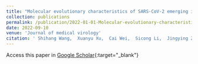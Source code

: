 ```yaml
---
title: "Molecular evolutionary characteristics of SARS-CoV-2 emerging in the United States"
collection: publications
permalink: /publication/2022-01-01-Molecular-evolutionary-characteristics-of-SARS-CoV-2-emerging-in-the-United-States
date: 2022-09-10
venue: 'Journal of medical virology'
citation: ' Shihang Wang,  Xuanyu Xu,  Cai Wei,  Sicong Li,  Jingying Zhao,  Yin Zheng,  Xiaoyu Liu,  Xiaomin Zeng,  Wenliang Yuan,  Sihua Peng, &quot;Molecular evolutionary characteristics of SARS-CoV-2 emerging in the United States.&quot; Journal of medical virology, 2022.'
---
```

Access this paper in [Google Scholar](https://scholar.google.com/scholar?q=Molecular+evolutionary+characteristics+of+SARS+CoV+2+emerging+in+the+United+States){:target="_blank"}